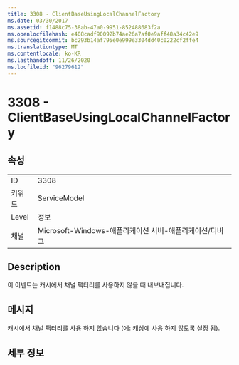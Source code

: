 ```yaml
---
title: 3308 - ClientBaseUsingLocalChannelFactory
ms.date: 03/30/2017
ms.assetid: f1488c75-38ab-47a0-9951-852488683f2a
ms.openlocfilehash: e408cadf90092b74ae26a7af0e9aff48a34c42e9
ms.sourcegitcommit: bc293b14af795e0e999e3304dd40c0222cf2ffe4
ms.translationtype: MT
ms.contentlocale: ko-KR
ms.lasthandoff: 11/26/2020
ms.locfileid: "96279612"
---
```

# <a name="3308---clientbaseusinglocalchannelfactory"></a>3308 - ClientBaseUsingLocalChannelFactory

## <a name="properties"></a>속성  
  
|||  
|-|-|  
|ID|3308|  
|키워드|ServiceModel|  
|Level|정보|  
|채널|Microsoft-Windows-애플리케이션 서버-애플리케이션/디버그|  
  
## <a name="description"></a>Description  

 이 이벤트는 캐시에서 채널 팩터리를 사용하지 않을 때 내보내집니다.  
  
## <a name="message"></a>메시지  

 캐시에서 채널 팩터리를 사용 하지 않습니다 (예: 캐싱에 사용 하지 않도록 설정 됨).  
  
## <a name="details"></a>세부 정보
